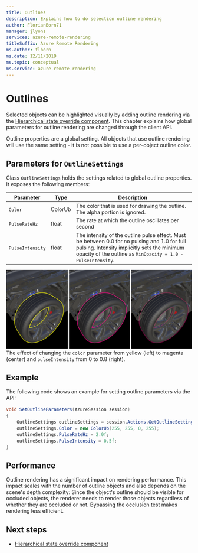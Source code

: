 ```yaml
---
title: Outlines
description: Explains how to do selection outline rendering
author: FlorianBorn71
manager: jlyons
services: azure-remote-rendering
titleSuffix: Azure Remote Rendering
ms.author: flborn
ms.date: 12/11/2019
ms.topic: conceptual
ms.service: azure-remote-rendering
---
```


# Outlines

Selected objects can be highlighted visually by adding outline rendering via the [Hierarchical state override component](../../overview/features/override-hierarchical-state.md). This chapter explains how global parameters for outline rendering are changed through the client API.

Outline properties are a global setting. All objects that use outline rendering will use the same setting - it is not possible to use a per-object outline color.

## Parameters for `OutlineSettings`

Class `OutlineSettings` holds the settings related to global outline properties. It exposes the following members:

| Parameter      | Type    | Description                                             |
|----------------|---------|---------------------------------------------------------|
| `Color`          | ColorUb | The color that is used for drawing the outline. The alpha portion is ignored.         |
| `PulseRateHz`    | float   | The rate at which the outline oscillates per second|
| `PulseIntensity` | float   | The intensity of the outline pulse effect. Must be between 0.0 for no pulsing and 1.0 for full pulsing. Intensity implicitly sets the minimum opacity of the outline as `MinOpacity = 1.0 - PulseIntensity`. |

![Outlines](./media/outlines.png) The effect of changing the `color` parameter from yellow (left) to magenta (center) and `pulseIntensity` from 0 to 0.8 (right).

## Example

The following code shows an example for setting outline parameters via the API:

``` cs
void SetOutlineParameters(AzureSession session)
{
    OutlineSettings outlineSettings = session.Actions.GetOutlineSettings();
    outlineSettings.Color = new ColorUb(255, 255, 0, 255);
    outlineSettings.PulseRateHz = 2.0f;
    outlineSettings.PulseIntensity = 0.5f;
}
```

## Performance

Outline rendering has a significant impact on rendering performance. This impact scales with the number of outline objects and also depends on the scene's depth complexity: Since the object's outline should be visible for occluded objects, the renderer needs to render those objects regardless of whether they are occluded or not. Bypassing the occlusion test makes rendering less efficient.

## Next steps

* [Hierarchical state override component](../../overview/features/override-hierarchical-state.md)
